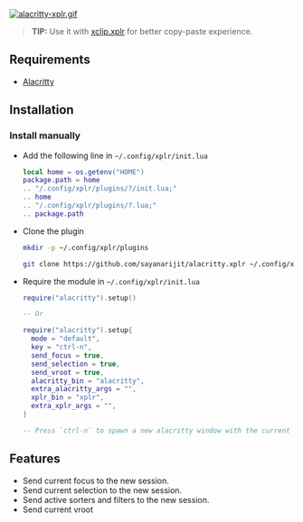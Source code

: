 [![alacritty-xplr.gif](https://s9.gifyu.com/images/alacritty-xplr.gif)](https://gifyu.com/image/GJGU)

> **TIP:** Use it with [xclip.xplr](https://github.com/sayanarijit/xclip.xplr) for better copy-paste experience.

## Requirements

- [Alacritty](https://github.com/alacritty/alacritty)

## Installation

### Install manually

- Add the following line in `~/.config/xplr/init.lua`

  ```lua
  local home = os.getenv("HOME")
  package.path = home
  .. "/.config/xplr/plugins/?/init.lua;"
  .. home
  .. "/.config/xplr/plugins/?.lua;"
  .. package.path
  ```

- Clone the plugin

  ```bash
  mkdir -p ~/.config/xplr/plugins

  git clone https://github.com/sayanarijit/alacritty.xplr ~/.config/xplr/plugins/alacritty
  ```

- Require the module in `~/.config/xplr/init.lua`

  ```lua
  require("alacritty").setup()

  -- Or

  require("alacritty").setup{
    mode = "default",
    key = "ctrl-n",
    send_focus = true,
    send_selection = true,
    send_vroot = true,
    alacritty_bin = "alacritty",
    extra_alacritty_args = "",
    xplr_bin = "xplr",
    extra_xplr_args = "",
  }

  -- Press `ctrl-n` to spawn a new alacritty window with the current selection
  ```

## Features

- Send current focus to the new session.
- Send current selection to the new session.
- Send active sorters and filters to the new session.
- Send current vroot
